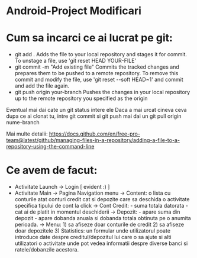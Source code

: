 # Android-Project Modificari

# Cum sa incarci ce ai lucrat pe git:
 - git add . Adds the file to your local repository and stages it for commit. To unstage a file, use 'git reset HEAD YOUR-FILE'
 - git commit -m "Add existing file" Commits the tracked changes and prepares them to be pushed to a remote repository. 
   To remove this commit and modify the file, use 'git reset --soft HEAD~1' and commit and add the file again.
 - git push origin your-branch Pushes the changes in your local repository up to the remote repository you specified as the origin

Eventual mai dai cate un git status intere ele
Daca a mai urcat cineva ceva dupa ce ai clonat tu, intre git commit si git push mai dai un git pull origin nume-branch

Mai multe detalii: https://docs.github.com/en/free-pro-team@latest/github/managing-files-in-a-repository/adding-a-file-to-a-repository-using-the-command-line

# Ce avem de facut:
 - Activitate Launch -> Login [ evident :) ]
 - Activitate Main -> Pagina Navigation menu
    -> Content: o lista cu conturile atat conturi credit cat si depozite care sa deschida o activitate specifica tipului de cont la click
        -> Cont Credit: 
            - suma totala datorata 
            - cat ai de platit in momentul deschiderii 
        -> Depozit: 
            - apare suma din depozit
            - apare dobanda anuala si dobanda totala obtinuta pe o anumita perioada.
    -> Menu: 
        1) sa afiseze doar conturile de credit
        2) sa afiseze doar depozitele
        3) Statistics: un formular unde utilizatorul poate introduce date despre creditul/depozitul lui care o sa ajute si alti utilizatori o activitate unde
                   pot vedea informatii despre diverse banci si ratele/dobanzile acestora.

